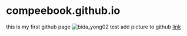 # compeebook.github.io
this is my first github page 
  ![bida_yong02](https://github.com/compeebook/compeebook.github.io/assets/139312717/bb1a1b2d-8a4a-4478-afcb-07259c6b555c)
test add picture to github 
[link](https://docs.google.com/document/d/1y4VJdWX7SUG_tRJsWQttOGoHC8Y5xecsuaAoK-8eyVI/edit?pli=1)
